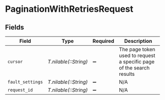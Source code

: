 # PaginationWithRetriesRequest


## Fields

| Field                                                                | Type                                                                 | Required                                                             | Description                                                          |
| -------------------------------------------------------------------- | -------------------------------------------------------------------- | -------------------------------------------------------------------- | -------------------------------------------------------------------- |
| `cursor`                                                             | *T.nilable(::String)*                                                | :heavy_minus_sign:                                                   | The page token used to request a specific page of the search results |
| `fault_settings`                                                     | *T.nilable(::String)*                                                | :heavy_minus_sign:                                                   | N/A                                                                  |
| `request_id`                                                         | *T.nilable(::String)*                                                | :heavy_minus_sign:                                                   | N/A                                                                  |